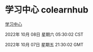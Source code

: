 # 学习中心 colearnhub
[学习中心](http://27.19.33.125:56308/colearnhub/)

2022年 10月 08日 星期六 05:30:02 CST

2022年 10月 07日 星期五 21:30:02 GMT
